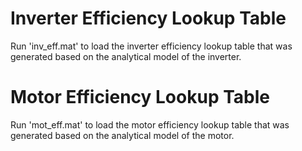 # Inverter Efficiency Lookup Table
Run 'inv_eff.mat' to load the inverter efficiency lookup table that was generated based on the analytical model of the inverter.

# Motor Efficiency Lookup Table
Run 'mot_eff.mat' to load the motor efficiency lookup table that was generated based on the analytical model of the motor.
